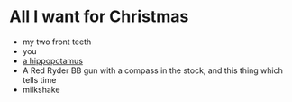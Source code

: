 # All I want for Christmas
* my two front teeth
* you
* [a hippopotamus](http://dl.dropbox.com/u/73197268/Screenshots/h_ua.png)
* A Red Ryder BB gun with a compass in the stock, and this thing which tells time
* milkshake
